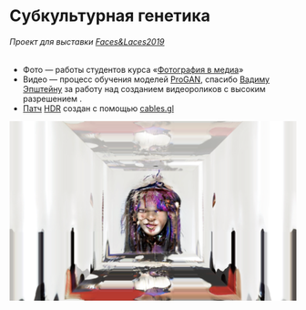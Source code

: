 # Субкультурная генетика
###### Проект для выставки [Faces&Laces2019](https://2019.faceslaces.com)
- Фото — работы студентов курса «[Фотография в медиа](https://www.instagram.com/photo_in_media)»
- Видео — процесс обучения моделей [ProGAN](https://github.com/tkarras/progressive_growing_of_gans), спасибо [Вадиму Эпштейну](https://github.com/eps696) за работу над созданием видеороликов с высоким разрешением .
- [Патч](https://cables.gl/p/5d049ce2059171295e0e250b?s=ubFrf2W6byWJK3bW) [HDR](https://cables.gl/p/5cf9c1fd76cd9f7ebaead15a?s=36Xd2XtwJHAGMGHt) создан с помощью [cables.gl](https://cables.gl/)
 
[![screenshoot](./screenshoot.png)](https://github.com/mevius6/subcultural-genetics)
